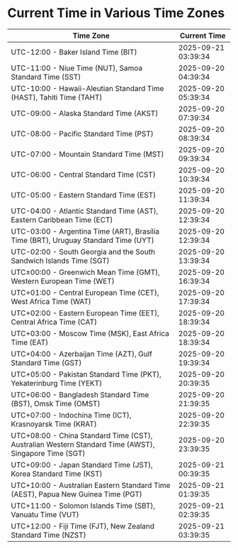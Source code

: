 # Current Time in Various Time Zones

| Time Zone | Current Time |
|-----------|--------------|
| UTC-12:00 - Baker Island Time (BIT) | 2025-09-21 03:39:34 |
| UTC-11:00 - Niue Time (NUT), Samoa Standard Time (SST) | 2025-09-20 04:39:34 |
| UTC-10:00 - Hawaii-Aleutian Standard Time (HAST), Tahiti Time (TAHT) | 2025-09-20 05:39:34 |
| UTC-09:00 - Alaska Standard Time (AKST) | 2025-09-20 07:39:34 |
| UTC-08:00 - Pacific Standard Time (PST) | 2025-09-20 08:39:34 |
| UTC-07:00 - Mountain Standard Time (MST) | 2025-09-20 09:39:34 |
| UTC-06:00 - Central Standard Time (CST) | 2025-09-20 10:39:34 |
| UTC-05:00 - Eastern Standard Time (EST) | 2025-09-20 11:39:34 |
| UTC-04:00 - Atlantic Standard Time (AST), Eastern Caribbean Time (ECT) | 2025-09-20 12:39:34 |
| UTC-03:00 - Argentina Time (ART), Brasília Time (BRT), Uruguay Standard Time (UYT) | 2025-09-20 12:39:34 |
| UTC-02:00 - South Georgia and the South Sandwich Islands Time (SGT) | 2025-09-20 13:39:34 |
| UTC±00:00 - Greenwich Mean Time (GMT), Western European Time (WET) | 2025-09-20 16:39:34 |
| UTC+01:00 - Central European Time (CET), West Africa Time (WAT) | 2025-09-20 17:39:34 |
| UTC+02:00 - Eastern European Time (EET), Central Africa Time (CAT) | 2025-09-20 18:39:34 |
| UTC+03:00 - Moscow Time (MSK), East Africa Time (EAT) | 2025-09-20 18:39:34 |
| UTC+04:00 - Azerbaijan Time (AZT), Gulf Standard Time (GST) | 2025-09-20 19:39:34 |
| UTC+05:00 - Pakistan Standard Time (PKT), Yekaterinburg Time (YEKT) | 2025-09-20 20:39:35 |
| UTC+06:00 - Bangladesh Standard Time (BST), Omsk Time (OMST) | 2025-09-20 21:39:35 |
| UTC+07:00 - Indochina Time (ICT), Krasnoyarsk Time (KRAT) | 2025-09-20 22:39:35 |
| UTC+08:00 - China Standard Time (CST), Australian Western Standard Time (AWST), Singapore Time (SGT) | 2025-09-20 23:39:35 |
| UTC+09:00 - Japan Standard Time (JST), Korea Standard Time (KST) | 2025-09-21 00:39:35 |
| UTC+10:00 - Australian Eastern Standard Time (AEST), Papua New Guinea Time (PGT) | 2025-09-21 01:39:35 |
| UTC+11:00 - Solomon Islands Time (SBT), Vanuatu Time (VUT) | 2025-09-21 02:39:35 |
| UTC+12:00 - Fiji Time (FJT), New Zealand Standard Time (NZST) | 2025-09-21 03:39:35 |
